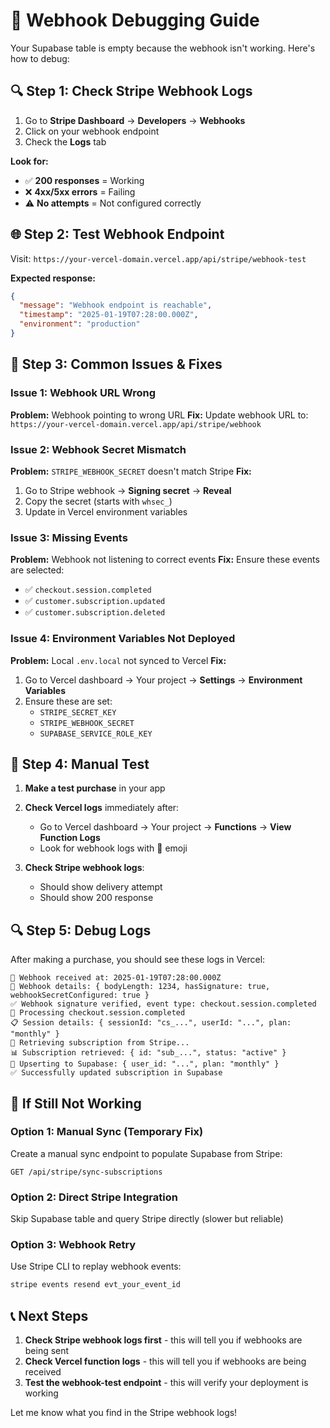 # 🔧 Webhook Debugging Guide

Your Supabase table is empty because the webhook isn't working. Here's how to debug:

## 🔍 Step 1: Check Stripe Webhook Logs

1. Go to **Stripe Dashboard** → **Developers** → **Webhooks**
2. Click on your webhook endpoint
3. Check the **Logs** tab

**Look for:**
- ✅ **200 responses** = Working
- ❌ **4xx/5xx errors** = Failing
- ⚠️ **No attempts** = Not configured correctly

## 🌐 Step 2: Test Webhook Endpoint

Visit: `https://your-vercel-domain.vercel.app/api/stripe/webhook-test`

**Expected response:**
```json
{
  "message": "Webhook endpoint is reachable",
  "timestamp": "2025-01-19T07:28:00.000Z",
  "environment": "production"
}
```

## 🔧 Step 3: Common Issues & Fixes

### Issue 1: Webhook URL Wrong
**Problem:** Webhook pointing to wrong URL
**Fix:** Update webhook URL to: `https://your-vercel-domain.vercel.app/api/stripe/webhook`

### Issue 2: Webhook Secret Mismatch
**Problem:** `STRIPE_WEBHOOK_SECRET` doesn't match Stripe
**Fix:** 
1. Go to Stripe webhook → **Signing secret** → **Reveal**
2. Copy the secret (starts with `whsec_`)
3. Update in Vercel environment variables

### Issue 3: Missing Events
**Problem:** Webhook not listening to correct events
**Fix:** Ensure these events are selected:
- ✅ `checkout.session.completed`
- ✅ `customer.subscription.updated`
- ✅ `customer.subscription.deleted`

### Issue 4: Environment Variables Not Deployed
**Problem:** Local `.env.local` not synced to Vercel
**Fix:**
1. Go to Vercel dashboard → Your project → **Settings** → **Environment Variables**
2. Ensure these are set:
   - `STRIPE_SECRET_KEY`
   - `STRIPE_WEBHOOK_SECRET`
   - `SUPABASE_SERVICE_ROLE_KEY`

## 🧪 Step 4: Manual Test

1. **Make a test purchase** in your app
2. **Check Vercel logs** immediately after:
   - Go to Vercel dashboard → Your project → **Functions** → **View Function Logs**
   - Look for webhook logs with 🔔 emoji

3. **Check Stripe webhook logs**:
   - Should show delivery attempt
   - Should show 200 response

## 🔍 Step 5: Debug Logs

After making a purchase, you should see these logs in Vercel:

```
🔔 Webhook received at: 2025-01-19T07:28:00.000Z
📝 Webhook details: { bodyLength: 1234, hasSignature: true, webhookSecretConfigured: true }
✅ Webhook signature verified, event type: checkout.session.completed
🛒 Processing checkout.session.completed
📋 Session details: { sessionId: "cs_...", userId: "...", plan: "monthly" }
🔄 Retrieving subscription from Stripe...
📊 Subscription retrieved: { id: "sub_...", status: "active" }
💾 Upserting to Supabase: { user_id: "...", plan: "monthly" }
✅ Successfully updated subscription in Supabase
```

## 🚨 If Still Not Working

### Option 1: Manual Sync (Temporary Fix)
Create a manual sync endpoint to populate Supabase from Stripe:

```
GET /api/stripe/sync-subscriptions
```

### Option 2: Direct Stripe Integration
Skip Supabase table and query Stripe directly (slower but reliable)

### Option 3: Webhook Retry
Use Stripe CLI to replay webhook events:

```bash
stripe events resend evt_your_event_id
```

## 📞 Next Steps

1. **Check Stripe webhook logs first** - this will tell you if webhooks are being sent
2. **Check Vercel function logs** - this will tell you if webhooks are being received
3. **Test the webhook-test endpoint** - this will verify your deployment is working

Let me know what you find in the Stripe webhook logs!
